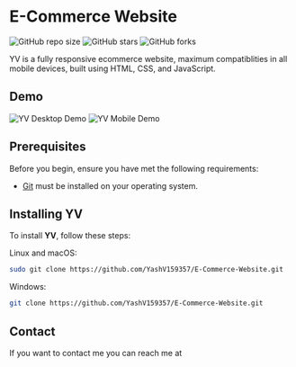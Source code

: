 # E-Commerce Website

![GitHub repo size](https://img.shields.io/github/repo-size/codewithsadee/anon-ecommerce-website)
![GitHub stars](https://img.shields.io/github/stars/codewithsadee/anon-ecommerce-website?style=social)
![GitHub forks](https://img.shields.io/github/forks/codewithsadee/anon-ecommerce-website?style=social)

YV is a fully responsive ecommerce website, maximum compatiblities in all mobile devices, built using HTML, CSS, and JavaScript.

## Demo

![YV Desktop Demo](./website-demo-image/desktop_view.png "Desktop Demo")
![YV Mobile Demo](./website-demo-image/mobile_view.png "Mobile Demo")

## Prerequisites

Before you begin, ensure you have met the following requirements:

* [Git](https://git-scm.com/downloads "Download Git") must be installed on your operating system.

## Installing YV

To install **YV**, follow these steps:

Linux and macOS:

```bash
sudo git clone https://github.com/YashV159357/E-Commerce-Website.git
```

Windows:

```bash
git clone https://github.com/YashV159357/E-Commerce-Website.git
```

## Contact

If you want to contact me you can reach me at 

